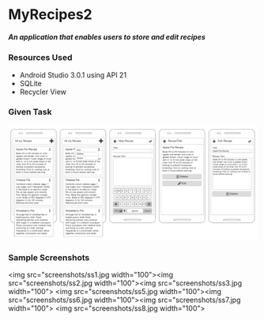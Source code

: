 # MyRecipes2
##### An application that enables users to store and edit recipes

### Resources Used
* Android Studio 3.0.1 using API 21
* SQLite
* Recycler View

### Given Task
![Given Task](screenshots/task.png)

### Sample Screenshots
<img src="screenshots/ss1.jpg width="100"><img src="screenshots/ss2.jpg width="100"><img src="screenshots/ss3.jpg width="100">
<img src="screenshots/ss5.jpg width="100"><img src="screenshots/ss6.jpg width="100"><img src="screenshots/ss7.jpg width="100">
<img src="screenshots/ss8.jpg width="100">
